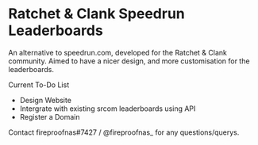# Ratchet & Clank Speedrun Leaderboards

An alternative to speedrun.com, developed for the Ratchet & Clank community.
Aimed to have a nicer design, and more customisation for the leaderboards.


Current To-Do List

- Design Website
- Intergrate with existing srcom leaderboards using API
- Register a Domain 


Contact fireproofnas#7427 / @fireproofnas_ for any questions/querys.

